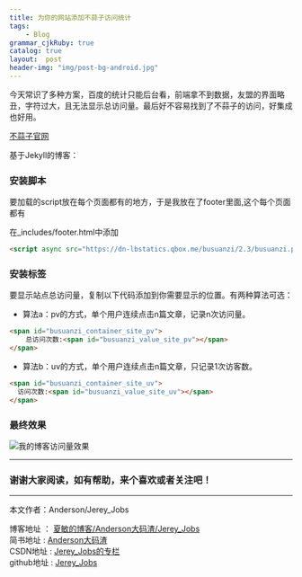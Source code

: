 ```yaml
---
title: 为你的网站添加不蒜子访问统计
tags: 
    - Blog
grammar_cjkRuby: true
catalog: true
layout:  post
header-img: "img/post-bg-android.jpg"
---
```


今天常识了多种方案，百度的统计只能后台看，前端拿不到数据，友盟的界面略丑，字符过大，且无法显示总访问量。最后好不容易找到了不蒜子的访问，好集成也好用。

[不蒜子官网](http://busuanzi.ibruce.info/)

基于Jekyll的博客：

### 安装脚本

要加载的script放在每个页面都有的地方，于是我放在了footer里面,这个每个页面都有

在_includes/footer.html中添加

``` html
<script async src="https://dn-lbstatics.qbox.me/busuanzi/2.3/busuanzi.pure.mini.js"></script>
```
### 安装标签

要显示站点总访问量，复制以下代码添加到你需要显示的位置。有两种算法可选：

- 算法a：pv的方式，单个用户连续点击n篇文章，记录n次访问量。

``` html
<span id="busuanzi_container_site_pv">
    总访问次数:<span id="busuanzi_value_site_pv"></span>
</span>
```

- 算法b：uv的方式，单个用户连续点击n篇文章，只记录1次访客数。

``` html
<span id="busuanzi_container_site_uv">
  访问次数:<span id="busuanzi_value_site_uv"></span>
</span>
```

### 最终效果

![我的博客访问量效果](/img/post1/access-counter.jpg
)

 ----------

### 谢谢大家阅读，如有帮助，来个喜欢或者关注吧！

 ----------
 本文作者：Anderson/Jerey_Jobs 

 博客地址   ： [夏敏的博客/Anderson大码渣/Jerey_Jobs][1] <br>
 简书地址   :  [Anderson大码渣][2] <br>
 CSDN地址   :  [Jerey_Jobs的专栏][3] <br>
 github地址 :  [Jerey_Jobs][4]
 


  [1]: http://jerey.cn/
  [2]: http://www.jianshu.com/users/016a5ba708a0/latest_articles
  [3]: http://blog.csdn.net/jerey_jobs
  [4]: https://github.com/Jerey-Jobs
